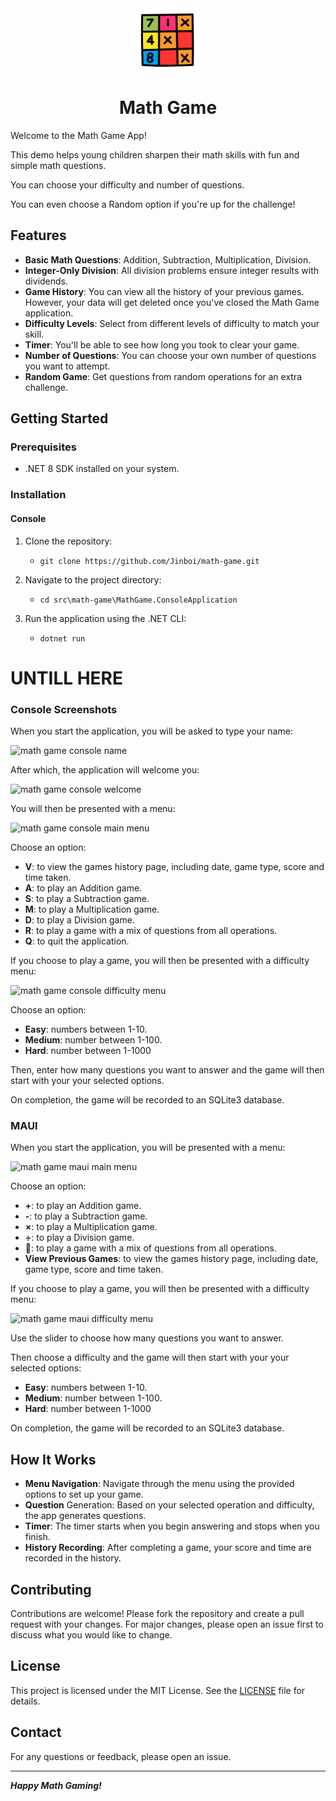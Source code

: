 <div align="center">

<img src="./img/mathGameLogo.png" alt="math game logo" width="100px" />
<h1> Math Game</h1>

</div>

Welcome to the Math Game App!

This demo helps young children sharpen their math skills with fun and simple math questions.  

You can choose your difficulty and number of questions. 

You can even choose a Random option if you're up for the challenge!

## Features

- **Basic Math Questions**: Addition, Subtraction, Multiplication, Division.
- **Integer-Only Division**: All division problems ensure integer results with dividends.
- **Game History**: You can view all the history of your previous games. However, your data will get deleted once you've closed the Math Game application.
- **Difficulty Levels**: Select from different levels of difficulty to match your skill.
- **Timer**: You'll be able to see how long you took to clear your game.
- **Number of Questions**: You can choose your own number of questions you want to attempt.
- **Random Game**: Get questions from random operations for an extra challenge.

## Getting Started

### Prerequisites

- .NET 8 SDK installed on your system.

### Installation

#### Console

1. Clone the repository:
	- `git clone https://github.com/Jinboi/math-game.git`

2. Navigate to the project directory:
	- `cd src\math-game\MathGame.ConsoleApplication`

3. Run the application using the .NET CLI:
	- `dotnet run`


# UNTILL HERE



### Console Screenshots

When you start the application, you will be asked to type your name:

![math game console name](./img/math-game-console-name.PNG)

After which, the application will welcome you:

![math game console welcome](./img/math-game-console-welcome.PNG)

You will then be presented with a menu:

![math game console main menu](./img/math-game-console-main-menu.PNG)

Choose an option:
- **V**: to view the games history page, including date, game type, score and time taken.
- **A**: to play an Addition game.
- **S**: to play a Subtraction game.
- **M**: to play a Multiplication game.
- **D**: to play a Division game.
- **R**: to play a game with a mix of questions from all operations.
- **Q**: to quit the application.

If you choose to play a game, you will then be presented with a difficulty menu:
    
![math game console difficulty menu](./img/math-game-console-difficulty-menu.PNG)

Choose an option:
- **Easy**: numbers between 1-10.
- **Medium**: number between 1-100.
- **Hard**: number between 1-1000

Then, enter how many questions you want to answer and the game will then start with your your selected options.

On completion, the game will be recorded to an SQLite3 database.

### MAUI

When you start the application, you will be presented with a menu:

![math game maui main menu](./img/math-game-maui-main-menu.png)

Choose an option:
- **+**: to play an Addition game.
- **-**: to play a Subtraction game.
- **×**: to play a Multiplication game.
- **÷**: to play a Division game.
- **🔀**: to play a game with a mix of questions from all operations.
- **View Previous Games**: to view the games history page, including date, game type, score and time taken.

If you choose to play a game, you will then be presented with a difficulty menu:
    
![math game maui difficulty menu](./img/math-game-maui-difficulty-menu.png)

Use the slider to choose how many questions you want to answer.

Then choose a difficulty and the game will then start with your your selected options:
- **Easy**: numbers between 1-10.
- **Medium**: number between 1-100.
- **Hard**: number between 1-1000

On completion, the game will be recorded to an SQLite3 database.

## How It Works

- **Menu Navigation**: Navigate through the menu using the provided options to set up your game.
- **Question** Generation: Based on your selected operation and difficulty, the app generates questions.
- **Timer**: The timer starts when you begin answering and stops when you finish.
- **History Recording**: After completing a game, your score and time are recorded in the history.    

## Contributing

Contributions are welcome! Please fork the repository and create a pull request with your changes. For major changes, please open an issue first to discuss what you would like to change.

## License

This project is licensed under the MIT License. See the [LICENSE](./LICENSE) file for details.

## Contact

For any questions or feedback, please open an issue.

---
***Happy Math Gaming!***